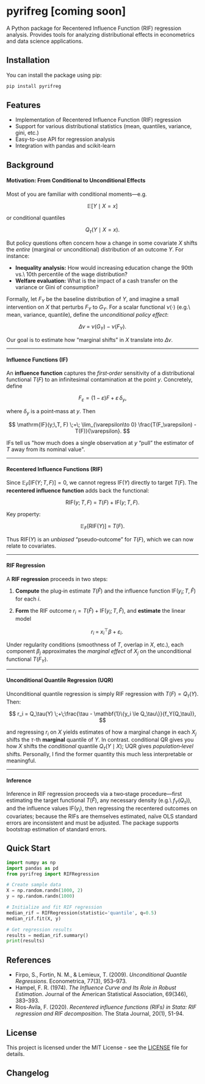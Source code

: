 # pyrifreg [coming soon]

A Python package for Recentered Influence Function (RIF) regression analysis. Provides tools for analyzing distributional effects in econometrics and data science applications.

## Installation

You can install the package using pip:

```bash
pip install pyrifreg
```

## Features

- Implementation of Recentered Influence Function (RIF) regression
- Support for various distributional statistics (mean, quantiles, variance, gini, etc.)
- Easy-to-use API for regression analysis
- Integration with pandas and scikit-learn

## Background

#### Motivation: From Conditional to Unconditional Effects

Most of you are familiar with conditional moments—e.g.

$$
\mathbb{E}[Y \mid X = x]
$$

or conditional quantiles

$$
Q_\tau(Y \mid X = x).
$$

But policy questions often concern how a change in some covariate $X$ shifts the *entire* (marginal or unconditional) distribution of an outcome $Y$.  For instance:

* **Inequality analysis:**  How would increasing education change the 90th vs.\ 10th percentile of the wage distribution?
* **Welfare evaluation:**  What is the impact of a cash transfer on the variance or Gini of consumption?

Formally, let $F_Y$ be the baseline distribution of $Y$, and imagine a small intervention on $X$ that perturbs $F_Y$ to $G_Y$.  For a scalar functional $\nu(\cdot)$ (e.g.\ mean, variance, quantile), define the *unconditional policy effect*:

$$
\Delta\nu \;=\;\nu(G_Y)\;-\;\nu(F_Y).
$$

Our goal is to estimate how “marginal shifts” in $X$ translate into $\Delta\nu$.

---

#### Influence Functions (IF)

An **influence function** captures the *first‐order* sensitivity of a distributional functional $T(F)$ to an infinitesimal contamination at the point $y$.  Concretely, define

$$
F_\varepsilon = (1-\varepsilon)F + \varepsilon\,\delta_y,
$$

where $\delta_y$ is a point‐mass at $y$.  Then

$$
\mathrm{IF}(y;\,T, F)
\;=\;
\lim_{\varepsilon\to 0}
\frac{T(F_\varepsilon) - T(F)}{\varepsilon}.
$$

IFs tell us "how much does a single observation at $y$ “pull” the estimator of $T$ away from its nominal value".

---

#### Recentered Influence Functions (RIF)

Since $\mathbb{E}_F[\mathrm{IF}(Y;T,F)] = 0$, we cannot regress $\mathrm{IF}(Y)$ directly to target $T(F)$.  The **recentered influence function** adds back the functional:

$$
\mathrm{RIF}(y;\,T, F)
\;=\;
T(F)\;+\;\mathrm{IF}(y;\,T, F).
$$

Key property:

$$
\mathbb{E}_F[\mathrm{RIF}(Y)] \;=\; T(F).
$$

Thus $\mathrm{RIF}(Y)$ is an *unbiased* “pseudo‐outcome” for $T(F)$, which we can now relate to covariates.

---

#### RIF Regression

A **RIF regression** proceeds in two steps:

1. **Compute**  the plug‐in estimate $T(\widehat F)$ and the influence function $\mathrm{IF}(y_i;T,\widehat F)$ for each $i$.
2. **Form** the RIF outcome $r_i = T(\widehat F) + \mathrm{IF}(y_i;\,T,\widehat F),$ and **estimate** the linear model

   $$
     r_i \;=\; x_i^\top\beta \;+\;\varepsilon_i.
   $$

Under regularity conditions (smoothness of $T$, overlap in $X$, etc.), each component $\beta_j$ approximates the *marginal effect* of $X_j$ on the unconditional functional $T(F_Y)$.

---

#### Unconditional Quantile Regression (UQR)

Unconditional quantile regression is simply RIF regression with $T(F)=Q_\tau(Y)$.  Then:

$$
r_i = Q_\tau(Y) \;+\;\frac{\tau - \mathbf{1}\{y_i \le Q_\tau\}}{f_Y(Q_\tau)},
$$

and regressing $r_i$ on $X$ yields estimates of how a marginal change in each $X_j$ shifts the $\tau$-th **marginal** quantile of $Y$. In contrast. conditional QR gives you how $X$ shifts the *conditional* quantile $Q_\tau(Y\mid X)$; UQR gives *population‐level* shifts. Personally, I find the former quantity this much less interpretable or meaningful.

---

#### Inference

Inference in RIF regression proceeds via a two‐stage procedure—first estimating the target functional $T(\widehat F)$, any necessary density (e.g.\ $f_Y(Q_\tau)$), and the influence values $\mathrm{IF}(y_i)$, then regressing the recentered outcomes on covariates; because the RIFs are themselves estimated, naïve OLS standard errors are inconsistent and must be adjusted. The package supports bootstrap estimation of standard errors.

## Quick Start

```python
import numpy as np
import pandas as pd
from pyrifreg import RIFRegression

# Create sample data
X = np.random.randn(1000, 2)
y = np.random.randn(1000)

# Initialize and fit RIF regression
median_rif = RIFRegression(statistic='quantile', q=0.5)
median_rif.fit(X, y)

# Get regression results
results = median_rif.summary()
print(results)
```

## References

* Firpo, S., Fortin, N. M., & Lemieux, T. (2009). *Unconditional Quantile Regressions*. Econometrica, 77(3), 953–973.
* Hampel, F. R. (1974). *The Influence Curve and Its Role in Robust Estimation*. Journal of the American Statistical Association, 69(346), 383–393.
* Rios-Avila, F. (2020). *Recentered influence functions (RIFs) in Stata: RIF regression and RIF decomposition*. The Stata Journal, 20(1), 51-94.

## License

This project is licensed under the MIT License - see the [LICENSE](LICENSE) file for details.

## Changelog